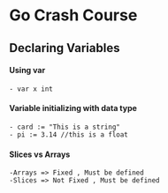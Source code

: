 # Go Crash Course

## Declaring Variables
#### Using var
    - var x int
#### Variable initializing with data type
    - card := "This is a string"
    - pi := 3.14 //this is a float
#### Slices vs Arrays
    -Arrays => Fixed , Must be defined
    -Slices => Not Fixed , Must be defined